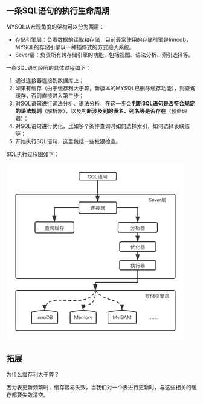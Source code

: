 ## 一条SQL语句的执行生命周期

MYSQL从宏观角度的架构可以分为两层：

- 存储引擎层：负责数据的读取和存储，目前最常使用的存储引擎是Innodb，MYSQL的存储引擎以一种插件式的方式接入系统。
- Sever层：负责所有跨存储引擎的功能，包括视图、语法分析、索引选择等。



一条SQL语句经历的具体过程如下：

1. 通过连接器连接到数据库上；
2. 如果有缓存（由于缓存利大于弊，新版本的MYSQL已删除缓存功能），则查询缓存，否则直接进入第三步；
3. 对SQL语句进行词法分析、语法分析，在这一步会**判断SQL语句是否符合规定的语法规则**（解析器），以及**判断涉及到的表名、列名等是否存在**（预处理器）；
4. 对SQL语句进行优化，比如多个条件查询时如何选择索引，如何选择表联结等；
5. 开始执行SQL语句，这里包括一些权限检查。



SQL执行过程图如下：

![一条SQL语句执行过程](../../Resources/一条SQL语句执行过程.png)

## 拓展

为什么缓存利大于弊？

因为表更新频繁时，缓存容易失效，当我们对一个表进行更新时，与这些相关的缓存都要失效清空。

